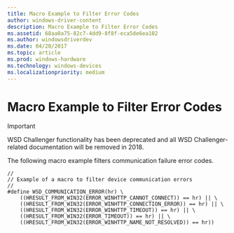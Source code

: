 ```yaml
---
title: Macro Example to Filter Error Codes
author: windows-driver-content
description: Macro Example to Filter Error Codes
ms.assetid: 68aa0a75-82c7-4dd9-8f8f-eca5de6ea102
ms.author: windowsdriverdev
ms.date: 04/20/2017
ms.topic: article
ms.prod: windows-hardware
ms.technology: windows-devices
ms.localizationpriority: medium
---
```


# Macro Example to Filter Error Codes

> [!IMPORTANT]  
> WSD Challenger functionality has been deprecated and all WSD Challenger-related documentation will be removed in 2018.

The following macro example filters communication failure error codes.

```
//
// Example of a macro to filter device communication errors
//
#define WSD_COMMUNICATION_ERROR(hr) \
    ((HRESULT_FROM_WIN32(ERROR_WINHTTP_CANNOT_CONNECT)) == hr) || \
    ((HRESULT_FROM_WIN32(ERROR_WINHTTP_CONNECTION_ERROR)) == hr) || \
    ((HRESULT_FROM_WIN32(ERROR_WINHTTP_TIMEOUT)) == hr) || \
    ((HRESULT_FROM_WIN32(ERROR_TIMEOUT)) == hr) || \
    ((HRESULT_FROM_WIN32(ERROR_WINHTTP_NAME_NOT_RESOLVED)) == hr))
```

 




